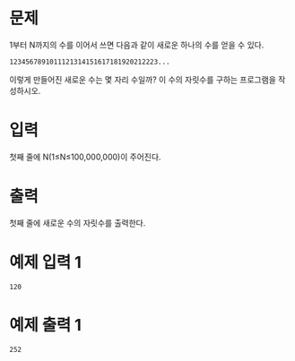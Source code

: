 # 문제
1부터 N까지의 수를 이어서 쓰면 다음과 같이 새로운 하나의 수를 얻을 수 있다.

`1234567891011121314151617181920212223...`

이렇게 만들어진 새로운 수는 몇 자리 수일까? 이 수의 자릿수를 구하는 프로그램을 작성하시오.

# 입력
첫째 줄에 N(1≤N≤100,000,000)이 주어진다.

# 출력
첫째 줄에 새로운 수의 자릿수를 출력한다.

# 예제 입력 1 
```
120
```
# 예제 출력 1 
```
252
```